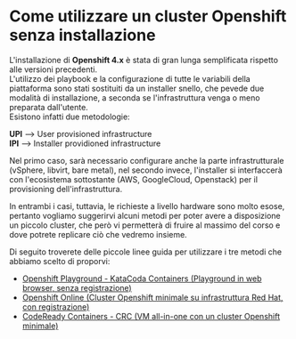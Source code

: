 # Come utilizzare un cluster Openshift senza installazione
L'installazione di **Openshift 4.x** è stata di gran lunga semplificata rispetto alle versioni precedenti.  
L'utilizzo dei playbook e la configurazione di tutte le variabili della piattaforma sono stati sostituiti da un installer snello, che pevede due modalità di installazione, a seconda se l'infrastruttura venga o meno preparata dall'utente.  
Esistono infatti due metodologie:

**UPI** --> User provisioned infrastructure  
**IPI** --> Installer providioned infrastructure

Nel primo caso, sarà necessario configurare anche la parte infrastrutturale (vSphere, libvirt, bare metal), nel secondo invece, l'installer si interfaccerà con l'ecosistema sottostante (AWS, GoogleCloud, Openstack) per il provisioning dell'infrastruttura.

In entrambi i casi, tuttavia, le richieste a livello hardware sono molto esose, pertanto vogliamo suggerirvi alcuni metodi per poter avere a disposizione un piccolo cluster, che però vi permetterà di fruire al massimo del corso e dove potrete replicare ciò che vedremo insieme.

Di seguito troverete delle piccole linee guida per utilizzare i tre metodi che abbiamo scelto di proporvi:

- [Openshift Playground - KataCoda Containers (Playground in web browser, senza registrazione)](katacoda-playground/README.md)
- [Openshift Online (Cluster Openshift minimale su infrastruttura Red Hat, con registrazione)](openshift-online/README.md)
- [CodeReady Containers - CRC (VM all-in-one con un cluster Openshift minimale)](crc/README.md)
